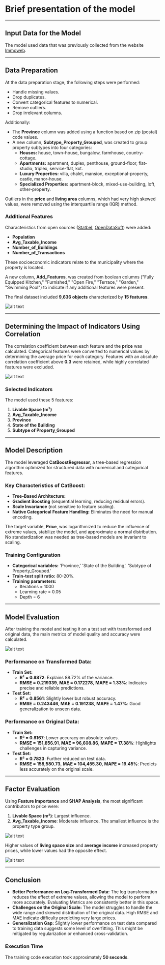 # Brief presentation of the model

---

## Input Data for the Model

The model used data that was previously collected from the website [Immoweb](https://www.immoweb.be/en).

---

## Data Preparation

At the data preparation stage, the following steps were performed:

- Handle missing values.
- Drop duplicates.
- Convert categorical features to numerical.
- Remove outliers.
- Drop irrelevant columns.

Additionally:
- The **Province** column was added using a function based on zip (postal) code values.
- A new column, **Subtype_Property_Grouped**, was created to group property subtypes into four categories:
  - **Houses:** house, town-house, bungalow, farmhouse, country-cottage.
  - **Apartments:** apartment, duplex, penthouse, ground-floor, flat-studio, triplex, service-flat, kot.
  - **Luxury Properties:** villa, chalet, mansion, exceptional-property, castle, manor-house.
  - **Specialized Properties:** apartment-block, mixed-use-building, loft, other-property.

Outliers in the **price** and **living area** columns, which had very high skewed values, were removed using the interquartile range (IQR) method.

### Additional Features
Characteristics from open sources ([Statbel](https://statbel.fgov.be/en/open-data), [OpenDataSoft](https://data.opendatasoft.com/)) were added:
- **Population**
- **Avg_Taxable_Income**
- **Number_of_Buildings**
- **Number_of_Transactions**

These socioeconomic indicators relate to the municipality where the property is located.

A new column, **Add_Features**, was created from boolean columns ("Fully Equipped Kitchen," "Furnished," "Open Fire," "Terrace," "Garden," "Swimming Pool") to indicate if any additional features were present.

The final dataset included **9,636 objects** characterized by **15 features**.

![alt text](output_data/image.png)

---

## Determining the Impact of Indicators Using Correlation

The correlation coefficient between each feature and the **price** was calculated. Categorical features were converted to numerical values by determining the average price for each category. Features with an absolute correlation coefficient above **0.3** were retained, while highly correlated features were excluded.

![alt text](output_data/image-1.png)

### Selected Indicators
The model used these 5 features:
1. **Livable Space (m²)**
2. **Avg_Taxable_Income**
3. **Province**
4. **State of the Building**
5. **Subtype of Property_Grouped**

---

## Model Description

The model leveraged **CatBoostRegressor**, a tree-based regression algorithm optimized for structured data with numerical and categorical features.

### Key Characteristics of CatBoost:
- **Tree-Based Architecture:**
- **Gradient Boosting** (sequential learning, reducing residual errors).
- **Scale Invariance** (not sensitive to feature scaling).
- **Native Categorical Feature Handling:** Eliminates the need for manual encoding.

The target variable, **Price**, was logarithmized to reduce the influence of extreme values, stabilize the model, and approximate a normal distribution. No standardization was needed as tree-based models are invariant to scaling.

### Training Configuration
- **Categorical variables:** 'Province,' 'State of the Building,' 'Subtype of Property_Grouped.'
- **Train-test split ratio:** 80-20%.
- **Training parameters:** 
  - Iterations = 1000
  - Learning rate = 0.05
  - Depth = 6

---

## Model Evaluation

After training the model and testing it on a test set with transformed and original data, the main metrics of model quality and accuracy were calculated.

![alt text](output_data/image-2.png)

### Performance on Transformed Data:
- **Train Set:**
  - **R² = 0.8872**: Explains 88.72% of the variance.
  - **RMSE = 0.219339**, **MAE = 0.172278**, **MAPE = 1.33%**: Indicates precise and reliable predictions.
- **Test Set:**
  - **R² = 0.8561**: Slightly lower but robust accuracy.
  - **RMSE = 0.243446**, **MAE = 0.191238**, **MAPE = 1.47%**: Good generalization to unseen data.

### Performance on Original Data:
- **Train Set:**
  - **R² = 0.8167**: Lower accuracy on absolute values.
  - **RMSE = 151,856.91**, **MAE = 96,608.86**, **MAPE = 17.38%**: Highlights challenges in capturing variance.
- **Test Set:**
  - **R² = 0.7823**: Further reduced on test data.
  - **RMSE = 158,580.73**, **MAE = 104,455.30**, **MAPE = 19.45%**: Predicts less accurately on the original scale.

---

## Factor Evaluation

Using **Feature Importance** and **SHAP Analysis**, the most significant contributors to price were:
1. **Livable Space (m²)**: Largest influence.
2. **Avg_Taxable_Income**: Moderate influence.
The smallest influence is the property type group.

![alt text](output_data/image-3.png)

Higher values of **living space size** and **average income** increased property prices, while lower values had the opposite effect.

![alt text](output_data/shap_summary_plot.png)

---

## Conclusion

- **Better Performance on Log-Transformed Data:** The log transformation reduces the effect of extreme values, allowing the model to perform more accurately. Evaluating Metrics are consistently better in this space.
- **Challenges on the Original Scale:** The model struggles to handle the wide range and skewed distribution of the original data. High RMSE and MAE indicate difficulty predicting very large prices.
- **Generalization Gap:** Slightly lower performance on test data compared to training data suggests some level of overfitting. This might be mitigated by regularization or enhanced cross-validation.

### Execution Time
The training code execution took approximately **50 seconds**.
